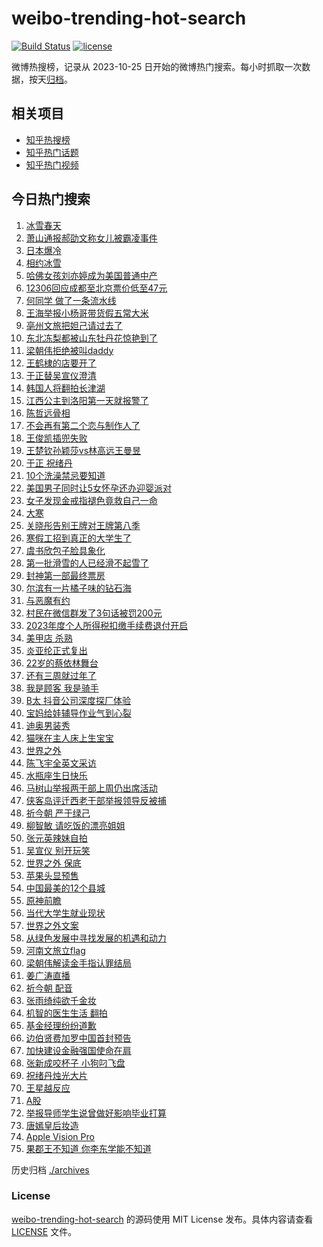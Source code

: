 # weibo-trending-hot-search

[![Build Status](https://github.com/justjavac/weibo-trending-hot-search/workflows/ci/badge.svg?branch=master)](https://github.com/justjavac/weibo-trending-hot-search/actions)
[![license](https://img.shields.io/github/license/justjavac/weibo-trending-hot-search)](https://github.com/justjavac/weibo-trending-hot-search/blob/master/LICENSE)

微博热搜榜，记录从 2023-10-25 日开始的微博热门搜索。每小时抓取一次数据，按天[归档](./archives)。

## 相关项目

- [知乎热搜榜](https://github.com/justjavac/zhihu-trending-top-search)
- [知乎热门话题](https://github.com/justjavac/zhihu-trending-hot-questions)
- [知乎热门视频](https://github.com/justjavac/zhihu-trending-hot-video)

## 今日热门搜索

<!-- BEGIN -->
<!-- 最后更新时间 Sat Jan 20 2024 07:17:24 GMT+0800 (China Standard Time) -->

1. [冰雪春天](https://s.weibo.com//weibo?q=%23%E5%86%B0%E9%9B%AA%E6%98%A5%E5%A4%A9%23&Refer=new_time)
1. [萧山通报郝劭文称女儿被霸凌事件](https://s.weibo.com//weibo?q=%23%E8%90%A7%E5%B1%B1%E9%80%9A%E6%8A%A5%E9%83%9D%E5%8A%AD%E6%96%87%E7%A7%B0%E5%A5%B3%E5%84%BF%E8%A2%AB%E9%9C%B8%E5%87%8C%E4%BA%8B%E4%BB%B6%23&t=31&band_rank=40&Refer=top)
1. [日本爆冷](https://s.weibo.com//weibo?q=%E6%97%A5%E6%9C%AC%E7%88%86%E5%86%B7&t=31&band_rank=1&Refer=top)
1. [相约冰雪](https://s.weibo.com//weibo?q=%23%E7%9B%B8%E7%BA%A6%E5%86%B0%E9%9B%AA%23&t=31&band_rank=3&Refer=top)
1. [哈佛女孩刘亦婷成为美国普通中产](https://s.weibo.com//weibo?q=%23%E5%93%88%E4%BD%9B%E5%A5%B3%E5%AD%A9%E5%88%98%E4%BA%A6%E5%A9%B7%E6%88%90%E4%B8%BA%E7%BE%8E%E5%9B%BD%E6%99%AE%E9%80%9A%E4%B8%AD%E4%BA%A7%23&t=31&band_rank=6&Refer=top)
1. [12306回应成都至北京票价低至47元](https://s.weibo.com//weibo?q=%2312306%E5%9B%9E%E5%BA%94%E6%88%90%E9%83%BD%E8%87%B3%E5%8C%97%E4%BA%AC%E7%A5%A8%E4%BB%B7%E4%BD%8E%E8%87%B347%E5%85%83%23&t=31&band_rank=17&Refer=top)
1. [何同学 做了一条流水线](https://s.weibo.com//weibo?q=%E4%BD%95%E5%90%8C%E5%AD%A6%20%E5%81%9A%E4%BA%86%E4%B8%80%E6%9D%A1%E6%B5%81%E6%B0%B4%E7%BA%BF&t=31&band_rank=2&Refer=top)
1. [王海举报小杨哥带货假五常大米](https://s.weibo.com//weibo?q=%23%E7%8E%8B%E6%B5%B7%E4%B8%BE%E6%8A%A5%E5%B0%8F%E6%9D%A8%E5%93%A5%E5%B8%A6%E8%B4%A7%E5%81%87%E4%BA%94%E5%B8%B8%E5%A4%A7%E7%B1%B3%23&t=31&band_rank=11&Refer=top)
1. [亳州文旅把妲己请过去了](https://s.weibo.com//weibo?q=%E4%BA%B3%E5%B7%9E%E6%96%87%E6%97%85%E6%8A%8A%E5%A6%B2%E5%B7%B1%E8%AF%B7%E8%BF%87%E5%8E%BB%E4%BA%86&t=31&band_rank=5&Refer=top)
1. [东北冻梨都被山东牡丹花惊艳到了](https://s.weibo.com//weibo?q=%23%E4%B8%9C%E5%8C%97%E5%86%BB%E6%A2%A8%E9%83%BD%E8%A2%AB%E5%B1%B1%E4%B8%9C%E7%89%A1%E4%B8%B9%E8%8A%B1%E6%83%8A%E8%89%B3%E5%88%B0%E4%BA%86%23&t=31&band_rank=24&Refer=top)
1. [梁朝伟拒绝被叫daddy](https://s.weibo.com//weibo?q=%23%E6%A2%81%E6%9C%9D%E4%BC%9F%E6%8B%92%E7%BB%9D%E8%A2%AB%E5%8F%ABdaddy%23&t=31&band_rank=10&Refer=top)
1. [王鹤棣的店要开了](https://s.weibo.com//weibo?q=%23%E7%8E%8B%E9%B9%A4%E6%A3%A3%E7%9A%84%E5%BA%97%E8%A6%81%E5%BC%80%E4%BA%86%23&t=31&band_rank=12&Refer=top)
1. [于正替吴宣仪澄清](https://s.weibo.com//weibo?q=%23%E4%BA%8E%E6%AD%A3%E6%9B%BF%E5%90%B4%E5%AE%A3%E4%BB%AA%E6%BE%84%E6%B8%85%23&t=31&band_rank=10&Refer=top)
1. [韩国人将翻拍长津湖](https://s.weibo.com//weibo?q=%E9%9F%A9%E5%9B%BD%E4%BA%BA%E5%B0%86%E7%BF%BB%E6%8B%8D%E9%95%BF%E6%B4%A5%E6%B9%96&t=31&band_rank=9&Refer=top)
1. [江西公主到洛阳第一天就报警了](https://s.weibo.com//weibo?q=%23%E6%B1%9F%E8%A5%BF%E5%85%AC%E4%B8%BB%E5%88%B0%E6%B4%9B%E9%98%B3%E7%AC%AC%E4%B8%80%E5%A4%A9%E5%B0%B1%E6%8A%A5%E8%AD%A6%E4%BA%86%23&t=31&band_rank=39&Refer=top)
1. [陈哲远骨相](https://s.weibo.com//weibo?q=%E9%99%88%E5%93%B2%E8%BF%9C%E9%AA%A8%E7%9B%B8&t=31&band_rank=15&Refer=top)
1. [不会再有第二个恋与制作人了](https://s.weibo.com//weibo?q=%E4%B8%8D%E4%BC%9A%E5%86%8D%E6%9C%89%E7%AC%AC%E4%BA%8C%E4%B8%AA%E6%81%8B%E4%B8%8E%E5%88%B6%E4%BD%9C%E4%BA%BA%E4%BA%86&t=31&band_rank=4&Refer=top)
1. [王俊凯插兜失败](https://s.weibo.com//weibo?q=%E7%8E%8B%E4%BF%8A%E5%87%AF%E6%8F%92%E5%85%9C%E5%A4%B1%E8%B4%A5&t=31&band_rank=18&Refer=top)
1. [王楚钦孙颖莎vs林高远王曼昱](https://s.weibo.com//weibo?q=%23%E7%8E%8B%E6%A5%9A%E9%92%A6%E5%AD%99%E9%A2%96%E8%8E%8Evs%E6%9E%97%E9%AB%98%E8%BF%9C%E7%8E%8B%E6%9B%BC%E6%98%B1%23&t=31&band_rank=7&Refer=top)
1. [于正 祝绪丹](https://s.weibo.com//weibo?q=%E4%BA%8E%E6%AD%A3%20%E7%A5%9D%E7%BB%AA%E4%B8%B9&t=31&band_rank=15&Refer=top)
1. [10个洗澡禁忌要知道](https://s.weibo.com//weibo?q=%2310%E4%B8%AA%E6%B4%97%E6%BE%A1%E7%A6%81%E5%BF%8C%E8%A6%81%E7%9F%A5%E9%81%93%23&t=31&band_rank=16&Refer=top)
1. [美国男子同时让5女怀孕还办迎婴派对](https://s.weibo.com//weibo?q=%23%E7%BE%8E%E5%9B%BD%E7%94%B7%E5%AD%90%E5%90%8C%E6%97%B6%E8%AE%A95%E5%A5%B3%E6%80%80%E5%AD%95%E8%BF%98%E5%8A%9E%E8%BF%8E%E5%A9%B4%E6%B4%BE%E5%AF%B9%23&t=31&band_rank=23&Refer=top)
1. [女子发现金戒指褪色竟救自己一命](https://s.weibo.com//weibo?q=%23%E5%A5%B3%E5%AD%90%E5%8F%91%E7%8E%B0%E9%87%91%E6%88%92%E6%8C%87%E8%A4%AA%E8%89%B2%E7%AB%9F%E6%95%91%E8%87%AA%E5%B7%B1%E4%B8%80%E5%91%BD%23&t=31&band_rank=22&Refer=top)
1. [大寒](https://s.weibo.com//weibo?q=%E5%A4%A7%E5%AF%92&t=31&band_rank=23&Refer=top)
1. [关晓彤告别王牌对王牌第八季](https://s.weibo.com//weibo?q=%23%E5%85%B3%E6%99%93%E5%BD%A4%E5%91%8A%E5%88%AB%E7%8E%8B%E7%89%8C%E5%AF%B9%E7%8E%8B%E7%89%8C%E7%AC%AC%E5%85%AB%E5%AD%A3%23&t=31&band_rank=45&Refer=top)
1. [寒假工招到真正的大学生了](https://s.weibo.com//weibo?q=%E5%AF%92%E5%81%87%E5%B7%A5%E6%8B%9B%E5%88%B0%E7%9C%9F%E6%AD%A3%E7%9A%84%E5%A4%A7%E5%AD%A6%E7%94%9F%E4%BA%86&t=31&band_rank=21&Refer=top)
1. [虞书欣包子脸具象化](https://s.weibo.com//weibo?q=%E8%99%9E%E4%B9%A6%E6%AC%A3%E5%8C%85%E5%AD%90%E8%84%B8%E5%85%B7%E8%B1%A1%E5%8C%96&t=31&band_rank=20&Refer=top)
1. [第一批滑雪的人已经滑不起雪了](https://s.weibo.com//weibo?q=%23%E7%AC%AC%E4%B8%80%E6%89%B9%E6%BB%91%E9%9B%AA%E7%9A%84%E4%BA%BA%E5%B7%B2%E7%BB%8F%E6%BB%91%E4%B8%8D%E8%B5%B7%E9%9B%AA%E4%BA%86%23&t=31&band_rank=27&Refer=top)
1. [封神第一部最终票房](https://s.weibo.com//weibo?q=%E5%B0%81%E7%A5%9E%E7%AC%AC%E4%B8%80%E9%83%A8%E6%9C%80%E7%BB%88%E7%A5%A8%E6%88%BF&t=31&band_rank=26&Refer=top)
1. [尔滨有一片橘子味的钻石海](https://s.weibo.com//weibo?q=%23%E5%B0%94%E6%BB%A8%E6%9C%89%E4%B8%80%E7%89%87%E6%A9%98%E5%AD%90%E5%91%B3%E7%9A%84%E9%92%BB%E7%9F%B3%E6%B5%B7%23&t=31&band_rank=29&Refer=top)
1. [与恶魔有约](https://s.weibo.com//weibo?q=%E4%B8%8E%E6%81%B6%E9%AD%94%E6%9C%89%E7%BA%A6&t=31&band_rank=19&Refer=top)
1. [村民在微信群发了3句话被罚200元](https://s.weibo.com//weibo?q=%23%E6%9D%91%E6%B0%91%E5%9C%A8%E5%BE%AE%E4%BF%A1%E7%BE%A4%E5%8F%91%E4%BA%863%E5%8F%A5%E8%AF%9D%E8%A2%AB%E7%BD%9A200%E5%85%83%23&t=31&band_rank=31&Refer=top)
1. [2023年度个人所得税扣缴手续费退付开启](https://s.weibo.com//weibo?q=%232023%E5%B9%B4%E5%BA%A6%E4%B8%AA%E4%BA%BA%E6%89%80%E5%BE%97%E7%A8%8E%E6%89%A3%E7%BC%B4%E6%89%8B%E7%BB%AD%E8%B4%B9%E9%80%80%E4%BB%98%E5%BC%80%E5%90%AF%23&t=31&band_rank=13&Refer=top)
1. [美甲店 杀熟](https://s.weibo.com//weibo?q=%E7%BE%8E%E7%94%B2%E5%BA%97%20%E6%9D%80%E7%86%9F&t=31&band_rank=23&Refer=top)
1. [炎亚纶正式复出](https://s.weibo.com//weibo?q=%E7%82%8E%E4%BA%9A%E7%BA%B6%E6%AD%A3%E5%BC%8F%E5%A4%8D%E5%87%BA&t=31&band_rank=34&Refer=top)
1. [22岁的蔡依林舞台](https://s.weibo.com//weibo?q=22%E5%B2%81%E7%9A%84%E8%94%A1%E4%BE%9D%E6%9E%97%E8%88%9E%E5%8F%B0&t=31&band_rank=27&Refer=top)
1. [还有三周就过年了](https://s.weibo.com//weibo?q=%23%E8%BF%98%E6%9C%89%E4%B8%89%E5%91%A8%E5%B0%B1%E8%BF%87%E5%B9%B4%E4%BA%86%23&t=31&band_rank=36&Refer=top)
1. [我是顾客 我是骑手](https://s.weibo.com//weibo?q=%E6%88%91%E6%98%AF%E9%A1%BE%E5%AE%A2%20%E6%88%91%E6%98%AF%E9%AA%91%E6%89%8B&t=31&band_rank=35&Refer=top)
1. [B太 抖音公司深度探厂体验](https://s.weibo.com//weibo?q=B%E5%A4%AA%20%E6%8A%96%E9%9F%B3%E5%85%AC%E5%8F%B8%E6%B7%B1%E5%BA%A6%E6%8E%A2%E5%8E%82%E4%BD%93%E9%AA%8C&t=31&band_rank=40&Refer=top)
1. [宝妈给娃辅导作业气到心裂](https://s.weibo.com//weibo?q=%23%E5%AE%9D%E5%A6%88%E7%BB%99%E5%A8%83%E8%BE%85%E5%AF%BC%E4%BD%9C%E4%B8%9A%E6%B0%94%E5%88%B0%E5%BF%83%E8%A3%82%23&t=31&band_rank=39&Refer=top)
1. [迪奥男装秀](https://s.weibo.com//weibo?q=%E8%BF%AA%E5%A5%A5%E7%94%B7%E8%A3%85%E7%A7%80&t=31&band_rank=37&Refer=top)
1. [猫咪在主人床上生宝宝](https://s.weibo.com//weibo?q=%23%E7%8C%AB%E5%92%AA%E5%9C%A8%E4%B8%BB%E4%BA%BA%E5%BA%8A%E4%B8%8A%E7%94%9F%E5%AE%9D%E5%AE%9D%23&t=31&band_rank=43&Refer=top)
1. [世界之外](https://s.weibo.com//weibo?q=%E4%B8%96%E7%95%8C%E4%B9%8B%E5%A4%96&t=31&band_rank=25&Refer=top)
1. [陈飞宇全英文采访](https://s.weibo.com//weibo?q=%E9%99%88%E9%A3%9E%E5%AE%87%E5%85%A8%E8%8B%B1%E6%96%87%E9%87%87%E8%AE%BF&t=31&band_rank=24&Refer=top)
1. [水瓶座生日快乐](https://s.weibo.com//weibo?q=%E6%B0%B4%E7%93%B6%E5%BA%A7%E7%94%9F%E6%97%A5%E5%BF%AB%E4%B9%90&t=31&band_rank=27&Refer=top)
1. [马树山举报两干部上周仍出席活动](https://s.weibo.com//weibo?q=%23%E9%A9%AC%E6%A0%91%E5%B1%B1%E4%B8%BE%E6%8A%A5%E4%B8%A4%E5%B9%B2%E9%83%A8%E4%B8%8A%E5%91%A8%E4%BB%8D%E5%87%BA%E5%B8%AD%E6%B4%BB%E5%8A%A8%23&t=31&band_rank=49&Refer=top)
1. [侠客岛评迁西老干部举报领导反被捕](https://s.weibo.com//weibo?q=%23%E4%BE%A0%E5%AE%A2%E5%B2%9B%E8%AF%84%E8%BF%81%E8%A5%BF%E8%80%81%E5%B9%B2%E9%83%A8%E4%B8%BE%E6%8A%A5%E9%A2%86%E5%AF%BC%E5%8F%8D%E8%A2%AB%E6%8D%95%23&t=31&band_rank=30&Refer=top)
1. [祈今朝 严于绿己](https://s.weibo.com//weibo?q=%E7%A5%88%E4%BB%8A%E6%9C%9D%20%E4%B8%A5%E4%BA%8E%E7%BB%BF%E5%B7%B1&t=31&band_rank=32&Refer=top)
1. [柳智敏 请吃饭的漂亮姐姐](https://s.weibo.com//weibo?q=%E6%9F%B3%E6%99%BA%E6%95%8F%20%E8%AF%B7%E5%90%83%E9%A5%AD%E7%9A%84%E6%BC%82%E4%BA%AE%E5%A7%90%E5%A7%90&t=31&band_rank=14&Refer=top)
1. [张元英辣妹自拍](https://s.weibo.com//weibo?q=%23%E5%BC%A0%E5%85%83%E8%8B%B1%E8%BE%A3%E5%A6%B9%E8%87%AA%E6%8B%8D%23&t=31&band_rank=12&Refer=top)
1. [吴宣仪 别开玩笑](https://s.weibo.com//weibo?q=%E5%90%B4%E5%AE%A3%E4%BB%AA%20%E5%88%AB%E5%BC%80%E7%8E%A9%E7%AC%91&t=31&band_rank=36&Refer=top)
1. [世界之外 保底](https://s.weibo.com//weibo?q=%E4%B8%96%E7%95%8C%E4%B9%8B%E5%A4%96%20%E4%BF%9D%E5%BA%95&t=31&band_rank=29&Refer=top)
1. [苹果头显预售](https://s.weibo.com//weibo?q=%23%E8%8B%B9%E6%9E%9C%E5%A4%B4%E6%98%BE%E9%A2%84%E5%94%AE%23&t=31&band_rank=41&Refer=top)
1. [中国最美的12个县城](https://s.weibo.com//weibo?q=%E4%B8%AD%E5%9B%BD%E6%9C%80%E7%BE%8E%E7%9A%8412%E4%B8%AA%E5%8E%BF%E5%9F%8E&t=31&band_rank=46&Refer=top)
1. [原神前瞻](https://s.weibo.com//weibo?q=%E5%8E%9F%E7%A5%9E%E5%89%8D%E7%9E%BB&t=31&band_rank=46&Refer=top)
1. [当代大学生就业现状](https://s.weibo.com//weibo?q=%E5%BD%93%E4%BB%A3%E5%A4%A7%E5%AD%A6%E7%94%9F%E5%B0%B1%E4%B8%9A%E7%8E%B0%E7%8A%B6&t=31&band_rank=47&Refer=top)
1. [世界之外文案](https://s.weibo.com//weibo?q=%E4%B8%96%E7%95%8C%E4%B9%8B%E5%A4%96%E6%96%87%E6%A1%88&t=31&band_rank=38&Refer=top)
1. [从绿色发展中寻找发展的机遇和动力](https://s.weibo.com//weibo?q=%23%E4%BB%8E%E7%BB%BF%E8%89%B2%E5%8F%91%E5%B1%95%E4%B8%AD%E5%AF%BB%E6%89%BE%E5%8F%91%E5%B1%95%E7%9A%84%E6%9C%BA%E9%81%87%E5%92%8C%E5%8A%A8%E5%8A%9B%23&Refer=new_time)
1. [河南文旅立flag](https://s.weibo.com//weibo?q=%23%E6%B2%B3%E5%8D%97%E6%96%87%E6%97%85%E7%AB%8Bflag%23&t=31&band_rank=49&Refer=top)
1. [梁朝伟解读金手指认罪结局](https://s.weibo.com//weibo?q=%E6%A2%81%E6%9C%9D%E4%BC%9F%E8%A7%A3%E8%AF%BB%E9%87%91%E6%89%8B%E6%8C%87%E8%AE%A4%E7%BD%AA%E7%BB%93%E5%B1%80&t=31&band_rank=43&Refer=top)
1. [姜广涛直播](https://s.weibo.com//weibo?q=%E5%A7%9C%E5%B9%BF%E6%B6%9B%E7%9B%B4%E6%92%AD&t=31&band_rank=33&Refer=top)
1. [祈今朝 配音](https://s.weibo.com//weibo?q=%E7%A5%88%E4%BB%8A%E6%9C%9D%20%E9%85%8D%E9%9F%B3&t=31&band_rank=30&Refer=top)
1. [张雨绮纯欲千金妆](https://s.weibo.com//weibo?q=%23%E5%BC%A0%E9%9B%A8%E7%BB%AE%E7%BA%AF%E6%AC%B2%E5%8D%83%E9%87%91%E5%A6%86%23&t=31&band_rank=44&Refer=top)
1. [机智的医生生活 翻拍](https://s.weibo.com//weibo?q=%E6%9C%BA%E6%99%BA%E7%9A%84%E5%8C%BB%E7%94%9F%E7%94%9F%E6%B4%BB%20%E7%BF%BB%E6%8B%8D&t=31&band_rank=42&Refer=top)
1. [基金经理纷纷道歉](https://s.weibo.com//weibo?q=%23%E5%9F%BA%E9%87%91%E7%BB%8F%E7%90%86%E7%BA%B7%E7%BA%B7%E9%81%93%E6%AD%89%23&t=31&band_rank=44&Refer=top)
1. [边伯贤费加罗中国首封预告](https://s.weibo.com//weibo?q=%23%E8%BE%B9%E4%BC%AF%E8%B4%A4%E8%B4%B9%E5%8A%A0%E7%BD%97%E4%B8%AD%E5%9B%BD%E9%A6%96%E5%B0%81%E9%A2%84%E5%91%8A%23&t=31&band_rank=28&Refer=top)
1. [加快建设金融强国使命在肩](https://s.weibo.com//weibo?q=%23%E5%8A%A0%E5%BF%AB%E5%BB%BA%E8%AE%BE%E9%87%91%E8%9E%8D%E5%BC%BA%E5%9B%BD%E4%BD%BF%E5%91%BD%E5%9C%A8%E8%82%A9%23&Refer=new_time)
1. [张新成咬杯子 小狗叼飞盘](https://s.weibo.com//weibo?q=%E5%BC%A0%E6%96%B0%E6%88%90%E5%92%AC%E6%9D%AF%E5%AD%90%20%E5%B0%8F%E7%8B%97%E5%8F%BC%E9%A3%9E%E7%9B%98&t=31&band_rank=48&Refer=top)
1. [祝绪丹烛光大片](https://s.weibo.com//weibo?q=%23%E7%A5%9D%E7%BB%AA%E4%B8%B9%E7%83%9B%E5%85%89%E5%A4%A7%E7%89%87%23&t=31&band_rank=35&Refer=top)
1. [王星越反应](https://s.weibo.com//weibo?q=%E7%8E%8B%E6%98%9F%E8%B6%8A%E5%8F%8D%E5%BA%94&t=31&band_rank=47&Refer=top)
1. [A股](https://s.weibo.com//weibo?q=A%E8%82%A1&t=31&band_rank=30&Refer=top)
1. [举报导师学生说曾做好影响毕业打算](https://s.weibo.com//weibo?q=%23%E4%B8%BE%E6%8A%A5%E5%AF%BC%E5%B8%88%E5%AD%A6%E7%94%9F%E8%AF%B4%E6%9B%BE%E5%81%9A%E5%A5%BD%E5%BD%B1%E5%93%8D%E6%AF%95%E4%B8%9A%E6%89%93%E7%AE%97%23&t=31&band_rank=8&Refer=top)
1. [唐嫣皇后妆造](https://s.weibo.com//weibo?q=%23%E5%94%90%E5%AB%A3%E7%9A%87%E5%90%8E%E5%A6%86%E9%80%A0%23&t=31&band_rank=38&Refer=top)
1. [Apple Vision Pro](https://s.weibo.com//weibo?q=Apple%20Vision%20Pro&t=31&band_rank=49&Refer=top)
1. [果郡王不知道 你李东学能不知道](https://s.weibo.com//weibo?q=%E6%9E%9C%E9%83%A1%E7%8E%8B%E4%B8%8D%E7%9F%A5%E9%81%93%20%E4%BD%A0%E6%9D%8E%E4%B8%9C%E5%AD%A6%E8%83%BD%E4%B8%8D%E7%9F%A5%E9%81%93&t=31&band_rank=50&Refer=top)

<!-- END -->

历史归档 [./archives](./archives)

### License

[weibo-trending-hot-search](https://github.com/justjavac/weibo-trending-hot-search) 的源码使用 MIT License
发布。具体内容请查看 [LICENSE](./LICENSE) 文件。
